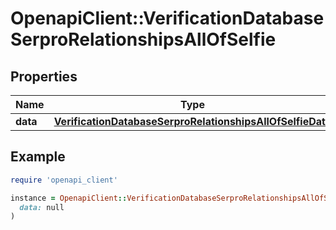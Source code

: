 # OpenapiClient::VerificationDatabaseSerproRelationshipsAllOfSelfie

## Properties

| Name | Type | Description | Notes |
| ---- | ---- | ----------- | ----- |
| **data** | [**VerificationDatabaseSerproRelationshipsAllOfSelfieData**](VerificationDatabaseSerproRelationshipsAllOfSelfieData.md) |  | [optional] |

## Example

```ruby
require 'openapi_client'

instance = OpenapiClient::VerificationDatabaseSerproRelationshipsAllOfSelfie.new(
  data: null
)
```

